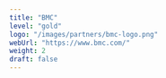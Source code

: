 ```yaml
---
title: "BMC"
level: "gold"
logo: "/images/partners/bmc-logo.png"
webUrl: "https://www.bmc.com/"
weight: 2
draft: false
---
```

